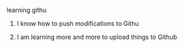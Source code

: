  learning githu

 1. I know how to push modifications to Githu

2. I am learning more and more to upload things to Github
